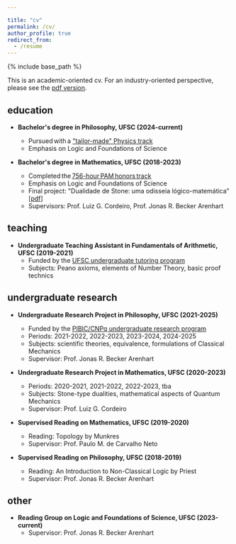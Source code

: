 ```yaml
---

title: "cv"
permalink: /cv/
author_profile: true
redirect_from:
  - /resume
---
```


{% include base_path %}

This is an academic-oriented cv. For an industry-oriented perspective, please see the [pdf version](https://jucazyn.github.io/files/cv.pdf).

## education

* **Bachelor's degree in Philosophy, UFSC (2024-current)**
  * Pursued with a ["tailor-made" Physics track](https://jucazyn.github.io/physics-track/)
  * Emphasis on Logic and Foundations of Science

* **Bachelor's degree in Mathematics, UFSC (2018-2023)**
  * Completed the [756-hour PAM honors track](http://pam.mtm.ufsc.br/)
  * Emphasis on Logic and Foundations of Science
  * Final project: "Dualidade de Stone: uma odisseia lógico-matemática" [[pdf](https://repositorio.ufsc.br/bitstream/handle/123456789/255148/tcc_julio%20candido%20veloso%20barczyszyn.pdf?sequence=1&isAllowed=y)]
  * Supervisors: Prof. Luiz G. Cordeiro, Prof. Jonas R. Becker Arenhart

## teaching

* **Undergraduate Teaching Assistant in Fundamentals of Arithmetic, UFSC (2019-2021)**
  * Funded by the [UFSC undergraduate tutoring program](https://monitoria.ufsc.br/)
  * Subjects: Peano axioms, elements of Number Theory, basic proof technics

## undergraduate research

* **Undergraduate Research Project in Philosophy, UFSC (2021-2025)**
  * Funded by the [PIBIC/CNPq undergraduate research program](http://pibic.propesq.ufsc.br/)
  * Periods: 2021-2022, 2022-2023, 2023-2024, 2024-2025
  * Subjects: scientific theories, equivalence, formulations of Classical Mechanics
  * Supervisor: Prof. Jonas R. Becker Arenhart

* **Undergraduate Research Project in Mathematics, UFSC (2020-2023)**
  * Periods: 2020-2021, 2021-2022, 2022-2023, tba
  * Subjects: Stone-type dualities, mathematical aspects of Quantum Mechanics
  * Supervisor: Prof. Luiz G. Cordeiro

* **Supervised Reading on Mathematics, UFSC (2019-2020)**
  * Reading: Topology by Munkres
  * Supervisor: Prof. Paulo M. de Carvalho Neto

* **Supervised Reading on Philosophy, UFSC (2018-2019)**
  * Reading: An Introduction to Non-Classical Logic by Priest 
  * Supervisor: Prof. Jonas R. Becker Arenhart

## other

* **Reading Group on Logic and Foundations of Science, UFSC (2023-current)**
  * Supervisor: Prof. Jonas R. Becker Arenhart
 
